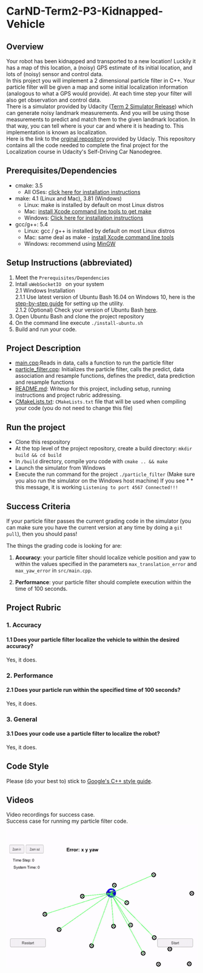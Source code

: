 # CarND-Term2-P3-Kidnapped-Vehicle  
## Overview  
Your robot has been kidnapped and transported to a new location! Luckily it has a map of this location, a (noisy) GPS estimate of its initial location, and lots of (noisy) sensor and control data.  
In this project you will implement a 2 dimensional particle filter in C++. Your particle filter will be given a map and some initial localization information (analogous to what a GPS would provide). At each time step your filter will also get observation and control data.  
There is a simulator provided by Udacity ([Term 2 Simulator Release](https://github.com/udacity/self-driving-car-sim/releases/)) which can generate noisy landmark measurements. And you will be using those measurements to predict and match them to the given landmark location. In that way, you can tell where is your car and where it is heading to. This implementation is known as localization.  
Here is the link to the [orginal repository](https://github.com/udacity/CarND-Kidnapped-Vehicle-Project) provided by Udaciy. This repository contains all the code needed to complete the final project for the Localization course in Udacity's Self-Driving Car Nanodegree.

## Prerequisites/Dependencies  
* cmake: 3.5  
  * All OSes: [click here for installation instructions](https://cmake.org/install/)  
* make: 4.1 (Linux and Mac), 3.81 (Windows)  
  * Linux: make is installed by default on most Linux distros  
  * Mac: [install Xcode command line tools to get make](https://developer.apple.com/xcode/features/)  
  * Windows: [Click here for installation instructions](http://gnuwin32.sourceforge.net/packages/make.htm)  
* gcc/g++: 5.4  
  * Linux: gcc / g++ is installed by default on most Linux distros  
  * Mac: same deal as make - [install Xcode command line tools](https://developer.apple.com/xcode/features)  
  * Windows: recommend using [MinGW](http://www.mingw.org/)  
## Setup Instructions (abbreviated)  
1. Meet the `Prerequisites/Dependencies`  
2. Intall `uWebSocketIO ` on your system  
  2.1 Windows Installation  
  2.1.1 Use latest version of Ubuntu Bash 16.04 on Windows 10, here is the [step-by-step guide](https://www.howtogeek.com/249966/how-to-install-and-use-the-linux-bash-shell-on-windows-10/) for setting up the utility.  
  2.1.2 (Optional) Check your version of Ubuntu Bash [here](https://www.howtogeek.com/278152/how-to-update-the-windows-bash-shell/).  
3. Open Ubuntu Bash and clone the project repository  
4. On the command line execute `./install-ubuntu.sh`  
5. Build and run your code.  
## Project Description  
- [main.cpp](./src/main.cpp):Reads in data, calls a function to run the particle filter
- [particle_filter.cpp](./src/ukf.cpp): Initializes the particle filter, calls the predict, data association and resample functions, defines the predict, data prediction and resample functions
- [README.md](./README.md): Writeup for this project, including setup, running instructions and project rubric addressing.  
- [CMakeLists.txt](./CMakeLists.txt): `CMakeLists.txt` file that will be used when compiling your code (you do not need to change this file)
## Run the project  
* Clone this respository
* At the top level of the project repository, create a build directory: `mkdir build && cd build`
* In `/build` directory, compile yoru code with `cmake .. && make`
* Launch the simulator from Windows
* Execute the run command for the project `./particle_filter` (Make sure you also run the simulator on the Windows host machine) If you see * * this message, it is working `Listening to port 4567 Connected!!!`
## Success Criteria  
If your particle filter passes the current grading code in the simulator (you can make sure you have the current version at any time by doing a `git pull`), then you should pass!

The things the grading code is looking for are:


1. **Accuracy**: your particle filter should localize vehicle position and yaw to within the values specified in the parameters `max_translation_error` and `max_yaw_error` in `src/main.cpp`.

2. **Performance**: your particle filter should complete execution within the time of 100 seconds.

## Project Rubric  
### 1. Accuracy  
#### 1.1 Does your particle filter localize the vehicle to within the desired accuracy?  
Yes, it does.  
### 2. Performance  
#### 2.1 Does your particle run within the specified time of 100 seconds?  
Yes, it does.
### 3. General  
#### 3.1 Does your code use a particle filter to localize the robot?  
Yes, it does.  
## Code Style  
Please (do your best to) stick to [Google's C++ style guide](https://google.github.io/styleguide/cppguide.html).
## Videos
Video recordings for success case.  
Success case for running my particle filter code.  
![Successful running](./videos/CarND-Term2-P3-self_driving_car_nanodegree_program_6_21_2018_10_28_42_PM.gif)  

